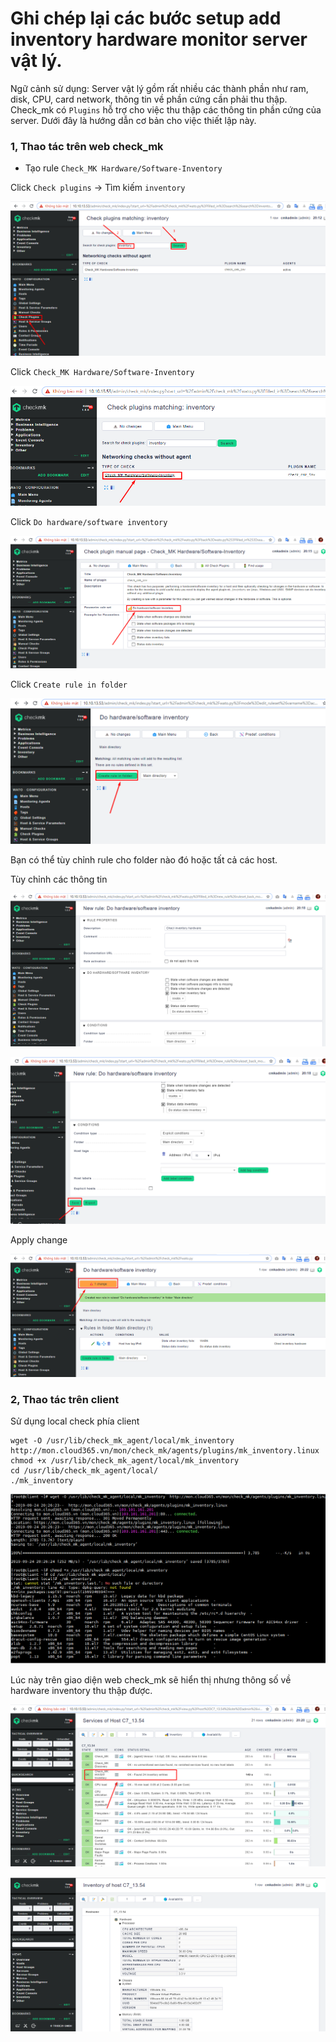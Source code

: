# Ghi chép lại các bước setup add inventory hardware monitor server vật lý.

Ngữ cảnh sử dụng: Server vật lý gồm rất nhiều các thành phần như ram, disk, CPU, card network, thông tin về phần cứng cần phải thu thập. Check_mk có `Plugins` hỗ trợ cho việc thu thập các thông tin phần cứng của server. Dưới đây là hướng dẫn cơ bản cho việc thiết lập này.

### 1, Thao tác trên web check_mk 
 
- Tạo rule `Check_MK Hardware/Software-Inventory`

Click `Check plugins` -> Tìm kiếm `inventory`

![](../images/add-inventory/Screenshot_452.png)

Click `Check_MK Hardware/Software-Inventory`

![](../images/add-inventory/Screenshot_453.png)

Click `Do hardware/software inventory`

![](../images/add-inventory/Screenshot_454.png)

Click `Create rule in folder`

![](../images/add-inventory/Screenshot_455.png)

Bạn có thể tùy chỉnh rule cho folder nào đó hoặc tất cả các host.

Tùy chỉnh các thông tin

![](../images/add-inventory/Screenshot_456.png)

![](../images/add-inventory/Screenshot_457.png)

Apply change

![](../images/add-inventory/Screenshot_458.png)

### 2, Thao tác trên client

Sử dụng local check phía client

```
wget -O /usr/lib/check_mk_agent/local/mk_inventory  http://mon.cloud365.vn/mon/check_mk/agents/plugins/mk_inventory.linux
chmod +x /usr/lib/check_mk_agent/local/mk_inventory
cd /usr/lib/check_mk_agent/local/
./mk_inventory
```

![](../images/add-inventory/Screenshot_460.png)

Lúc này trên giao diện web check_mk sẽ hiển thị nhưng thông số về hardware inventory thu thập được.

![](../images/add-inventory/Screenshot_461.png)

![](../images/add-inventory/Screenshot_462.png)





